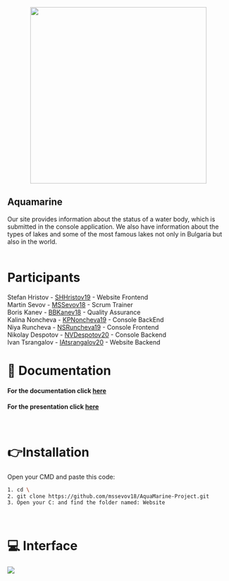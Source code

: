 <p align="center"> <img src="https://i.imgur.com/Wp1du72.png" height="400" align="center"> </p>


## Aquamarine
Our site provides information about the status of a water body, which is submitted in the console application. We also have information about the types of lakes and some of the most famous lakes not only in Bulgaria but also in the world.
<br><br>


# Participants

Stefan Hristov - [SHHristov19](https://github.com/SHHristov19) - Website Frontend <br>
Martin Sevov - [MSSevov18](https://github.com/MSSevov18) - Scrum Trainer <br>
Boris Kanev - [BBKanev18](https://github.com/BBKanev18) - Quality Assurance <br>
Kalina Noncheva - [KPNoncheva19](https://github.com/KPNoncheva19) - Console BackEnd <br>
Niya Runcheva - [NSRuncheva19](https://github.com/NSRuncheva19) - Console Frontend <br>
Nikolay Despotov - [NVDespotov20](https://github.com/NVDespotov20) - Console Backend <br>
Ivan Tsrangalov - [IAtsrangalov20](https://github.com/IAtsrangalov20) - Website Backend <br>

# 📝 Documentation

#### For the documentation click [here](https://codingburgas-my.sharepoint.com/:w:/g/personal/shhristov19_codingburgas_bg/EUBgk523pzZBmNb10I4ADvoBfqcd3GlkZYZrXYN2wkXiAQ?e=nxTB0k)  

#### For the presentation click [here](https://codingburgas-my.sharepoint.com/:p:/g/personal/shhristov19_codingburgas_bg/EbaHiOy233RNuLLuMUIlPPIBX5a-gUeCFRHuRqf_iW11OQ?e=kHVq7r) 

<br>

# 👉Installation

Open your CMD and paste this code:
```bash
1. cd \
2. git clone https://github.com/mssevov18/AquaMarine-Project.git
3. Open your C: and find the folder named: Website
```
 

<br>

# 💻 Interface

<img src="https://i.imgur.com/ejzjgId.png" align="center">

